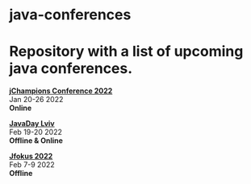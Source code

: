# java-conferences
Repository with a list of upcoming java conferences.
====================================================

[**jChampions Conference 2022**](https://jchampionsconf.com/)  
Jan 20-26 2022  
**Online**

[**JavaDay Lviv**](https://www.javaday.org.ua/)  
Feb 19-20 2022  
**Offline & Online**

[**Jfokus 2022**](https://jfokus.se/)  
Feb 7-9 2022  
**Offline**
